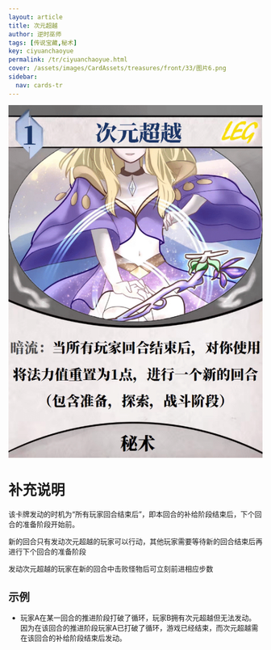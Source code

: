 ```yaml
---
layout: article
title: 次元超越
author: 逆时巫师
tags: [传说宝藏,秘术]
key: ciyuanchaoyue
permalink: /tr/ciyuanchaoyue.html
cover: /assets/images/CardAssets/treasures/front/33/图片6.png
sidebar:
  nav: cards-tr
---
```

![](/assets/images/CardAssets/treasures/front/33/图片6.png)

# 补充说明
该卡牌发动的时机为“所有玩家回合结束后”，即本回合的补给阶段结束后，下个回合的准备阶段开始前。

新的回合只有发动次元超越的玩家可以行动，其他玩家需要等待新的回合结束后再进行下个回合的准备阶段

发动次元超越的玩家在新的回合中击败怪物后可立刻前进相应步数
## 示例
* 玩家A在某一回合的推进阶段打破了循环，玩家B拥有次元超越但无法发动。因为在该回合的推进阶段玩家A已打破了循环，游戏已经结束，而次元超越需在该回合的补给阶段结束后发动。